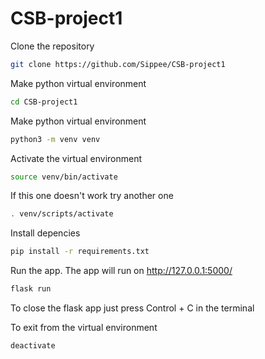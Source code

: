 # CSB-project1

Clone the repository
```bash
git clone https://github.com/Sippee/CSB-project1
```

Make python virtual environment
```bash
cd CSB-project1
```

Make python virtual environment
```bash
python3 -m venv venv
```

Activate the virtual environment<br>
```bash
source venv/bin/activate
```
If this one doesn't work try another one
```bash
. venv/scripts/activate
```

Install depencies
```bash
pip install -r requirements.txt
```

Run the app. The app will run on http://127.0.0.1:5000/
```bash
flask run
```
To close the flask app just press Control + C in the terminal

To exit from the virtual environment
```bash
deactivate
```
